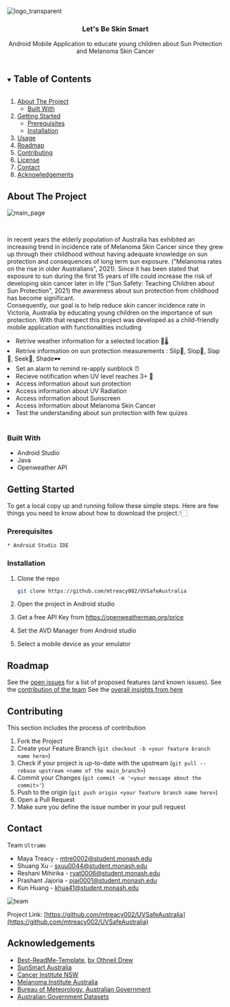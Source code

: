 <!--
*** Thanks for checking out the Best-README-Template. If you have a suggestion
*** that would make this better, please fork the repo and create a pull request
*** or simply open an issue with the tag "enhancement".
*** Thanks again! Now go create something AMAZING! :D
***
***
***
*** To avoid retyping too much info. Do a search and replace for the following:
*** github_username, repo_name, twitter_handle, email, project_title, project_description
-->



<!-- PROJECT SHIELDS -->
<!--
*** I'm using markdown "reference style" links for readability.
*** Reference links are enclosed in brackets [ ] instead of parentheses ( ).
*** See the bottom of this document for the declaration of the reference variables
*** for contributors-url, forks-url, etc. This is an optional, concise syntax you may use.
*** https://www.markdownguide.org/basic-syntax/#reference-style-links
-->



<!-- PROJECT LOGO -->
<br />
<p align="center">

  ![logo_transparent](https://user-images.githubusercontent.com/24356388/132600979-81b66454-c53e-4dc0-bc3c-d8a20a87e3db.png)


  <h3 align="center">Let's Be Skin Smart</h3>

  <p align="center">
    Android Mobile Application to educate young children about Sun Protection and Melanoma Skin Cancer
    <br />
  </p>




<!-- TABLE OF CONTENTS -->
<details open="open">
  <summary><h2 style="display: inline-block">Table of Contents</h2></summary>
  <ol>
    <li>
      <a href="#about-the-project">About The Project</a>
      <ul>
        <li><a href="#built-with">Built With</a></li>
      </ul>
    </li>
    <li>
      <a href="#getting-started">Getting Started</a>
      <ul>
        <li><a href="#prerequisites">Prerequisites</a></li>
        <li><a href="#installation">Installation</a></li>
      </ul>
    </li>
    <li><a href="#usage">Usage</a></li>
    <li><a href="#roadmap">Roadmap</a></li>
    <li><a href="#contributing">Contributing</a></li>
    <li><a href="#license">License</a></li>
    <li><a href="#contact">Contact</a></li>
    <li><a href="#acknowledgements">Acknowledgements</a></li>
  </ol>
</details>



<!-- ABOUT THE PROJECT -->
## About The Project

![main_page](https://user-images.githubusercontent.com/24356388/132601039-32f351f9-21ec-4033-b1bb-ae461962ae8e.png)

<br />
 <p align="left">
    In recent years the elderly population of Australia has exhibited an increasing trend in incidence rate of Melanoma Skin Cancer since they grew up through their childhood without having adequate knowledge on sun protection and consequences of long term sun exposure. ("Melanoma rates on the rise in older Australians", 2021). Since it has been stated that exposure to sun during the first 15 years of life could increase the risk of  developing skin cancer later in life ("Sun Safety: Teaching Children about Sun Protection", 2021) the awareness about sun protection from childhood  has become significant.

<br />
Consequently, our goal is to help reduce skin cancer incidence rate in Victoria, Australia by educating young children on the importance of sun protection. With that respect this project was developed as a child-friendly mobile application with functionalities including
        <li> Retrive weather information for a selected location 🔅🌡 </li>
        <li> Retrive information on sun protection measurements : Slip👕, Slop🧴, Slap 👒, Seek🌴, Shade🕶 </li>
        <li> Set an alarm to remind re-apply sunblock ⏰ </li>
        <li> Recieve notification when UV level reaches 3+ 🥵</li>
        <li> Access information about sun protection</li>
        <li> Access information about UV Radiation</li>
        <li> Access information about Sunscreen</li>
        <li> Access information about Melanoma Skin Cancer </li>
        <li> Test the understanding about sun protection with few quizes</li>

 <br />
 </p>



### Built With

* Android Studio
* Java
* Openweather API



<!-- GETTING STARTED -->
## Getting Started

To get a local copy up and running follow these simple steps.
Here are few things you need to know about how to download the project.👇🏻

### Prerequisites

  ```sh
  * Android Studio IDE
  ```

### Installation

1. Clone the repo
   ```sh
   git clone https://github.com/mtreacy002/UVSafeAustralia
   ```
2. Open the project in Android studio

3. Get a free API Key from https://openweathermap.org/price

3. Set the AVD Manager from Android studio

4. Select a mobile device as your emulator


<!-- ROADMAP -->
## Roadmap

See the [open issues](https://github.com/mtreacy002/UVSafeAustralia/issues) for a list of proposed features (and known issues).
See the [contribution of the team](https://github.com/mtreacy002/UVSafeAustralia/graphs/contributors)
See the [overall insights from here](https://github.com/mtreacy002/UVSafeAustralia/pulse)



<!-- CONTRIBUTING -->
## Contributing

This section includes the process of contribution

1. Fork the Project
2. Create your Feature Branch (`git checkout -b <your feature branch name here>`)
3. Check if your project is up-to-date with the upstream (`git pull --rebase upstream <name of the main_branch>`)
4. Commit your Changes (`git commit -m '<your message about the commit>'`)
5. Push to the origin (`git push origin <your feature branch name here>`)
6. Open a Pull Request
7. Make sure you define the issue number in your pull request


<!-- CONTACT -->
## Contact

Team `UltraWe`

* Maya Treacy - [mtre0002@student.monash.edu](mtre0002@student.monash.edu)
* Shuang Xu - [sxuu0044@student.monash.edu](sxuu0044@student.monash.edu)
* Reshani Mihirika - [ryat0006@student.monash.edu](ryat0006@student.monash.edu)
* Prashant Jajoria - [pjaj0001@student.monash.edu](pjaj0001@student.monash.edu)
* Kun Huang - [khua41@student.monash.edu](khua41@student.monash.edu)

![team](https://user-images.githubusercontent.com/24356388/132601066-de5fb3be-f0ac-492a-a7a9-dee420c3d6cf.jpg)

Project Link: [https://github.com/mtreacy002/UVSafeAustralia](https://github.com/mtreacy002/UVSafeAustralia)



<!-- ACKNOWLEDGEMENTS -->
## Acknowledgements

* [Best-ReadMe-Template](https://github.com/othneildrew/Best-README-Template), [by Othneil Drew](https://github.com/othneildrew)
* [SunSmart Australia](https://www.sunsmart.com.au/about-sunsmart/contact)
* [Cancer Institute NSW](https://www.cancer.nsw.gov.au/prevention-and-screening/preventing-cancer/preventing-skin-cancer/sun-and-uv-at-school/sun-and-uv-at-school-teaching-resources)
* [Melanoma Institute Australia](https://www.melanoma.org.au/)
* [Bureau of Meteorology, Australian Government](http://www.bom.gov.au/uv/)
* [Australian Government Datasets](https://data.gov.au/search?q=UV%20radiation)





<!-- MARKDOWN LINKS & IMAGES -->
<!-- https://www.markdownguide.org/basic-syntax/#reference-style-links -->
[contributors-shield]: https://img.shields.io/github/contributors/github_username/repo.svg?style=for-the-badge
[contributors-url]: https://github.com/mtreacy002/UVSafeAustralia/graphs/contributors
[forks-shield]: https://img.shields.io/github/forks/github_username/repo.svg?style=for-the-badge
[forks-url]: https://github.com/mtreacy002/UVSafeAustralia/network/members
[stars-shield]: https://img.shields.io/github/stars/github_username/repo.svg?style=for-the-badge
[stars-url]: https://github.com/github_username/repo_name/stargazers
[issues-shield]: https://img.shields.io/github/issues/github_username/repo.svg?style=for-the-badge
[issues-url]: https://github.com/mtreacy002/UVSafeAustralia/issues
[license-shield]: https://img.shields.io/github/license/github_username/repo.svg?style=for-the-badge
[license-url]: https://github.com/github_username/repo_name/blob/master/LICENSE.txt
[linkedin-shield]: https://img.shields.io/badge/-LinkedIn-black.svg?style=for-the-badge&logo=linkedin&colorB=555
[linkedin-url]: https://linkedin.com/in/github_username
[product-screenshot]: images/main_page.png
[team-image]:images/team.jpg
